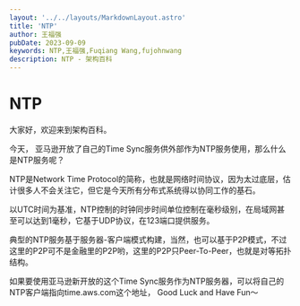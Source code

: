```yaml
---
layout: '../../layouts/MarkdownLayout.astro'
title: 'NTP'
author: 王福强
pubDate: 2023-09-09
keywords: NTP,王福强,Fuqiang Wang,fujohnwang
description: NTP - 架构百科
---
```


# NTP

大家好，欢迎来到架构百科。

今天， 亚马逊开放了自己的Time Sync服务供外部作为NTP服务使用，那么什么是NTP服务呢？

NTP是Network Time Protocol的简称，也就是网络时间协议，因为太过底层，估计很多人不会关注它，但它是今天所有分布式系统得以协同工作的基石。

以UTC时间为基准，NTP控制的时钟同步时间单位控制在毫秒级别，在局域网甚至可以达到1毫秒，它基于UDP协议，在123端口提供服务。

典型的NTP服务基于服务器-客户端模式构建，当然，也可以基于P2P模式，不过这里的P2P可不是金融里的P2P哟，这里的P2P只Peer-To-Peer，也就是对等拓扑结构。

如果要使用亚马逊新开放的这个Time Sync服务作为NTP服务器，可以将自己的NTP客户端指向time.aws.com这个地址， Good Luck and Have Fun～